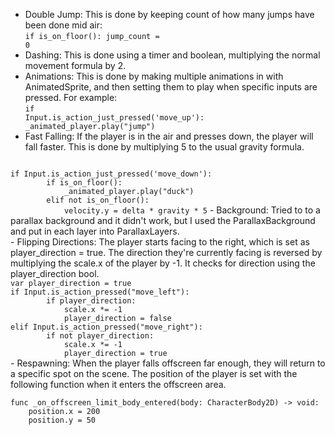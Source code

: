 - Double Jump: This is done by keeping count of how many jumps have been done mid air:<br>
<code>if is_on_floor():
		jump_count = 0</code>
- Dashing: This is done using a timer and boolean, multiplying the normal movement formula by 2.<br>
- Animations: This is done by making multiple animations in with AnimatedSprite, and then setting them to play when specific inputs are pressed. For example:<br>
<code>if Input.is_action_just_pressed('move_up'):
		_animated_player.play("jump")</code>
- Fast Falling: If the player is in the air and presses down, the player will fall faster. This is done by multiplying 5 to the usual gravity formula.<br>
<code>
if Input.is_action_just_pressed('move_down'):
		if is_on_floor():
			_animated_player.play("duck")
		elif not is_on_floor():
			velocity.y = delta * gravity * 5</code>
- Background: Tried to to a parallax background and it didn't work, but I used the ParallaxBackground and put in each layer into ParallaxLayers.<br>
- Flipping Directions: The player starts facing to the right, which is set as player_direction = true. The direction they're currently facing is reversed by multiplying the scale.x of the player by -1. It checks for direction using the player_direction bool.<br>
<code>var player_direction = true
if Input.is_action_pressed("move_left"):
		if player_direction:
			scale.x *= -1
			player_direction = false
elif Input.is_action_pressed("move_right"):
		if not player_direction:
			scale.x *= -1
			player_direction = true
</code>
- Respawning: When the player falls offscreen far enough, they will return to a specific spot on the scene. The position of the player is set with the following function when it enters the offscreen area.<br>
<code>
func _on_offscreen_limit_body_entered(body: CharacterBody2D) -> void:
	position.x = 200
	position.y = 50
</code>
